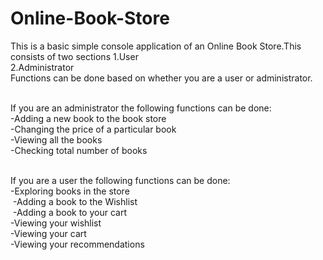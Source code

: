 # Online-Book-Store
This is a basic simple console application of an Online Book Store.This consists of two sections
1.User<br />
2.Administrator<br />
Functions can be done based on whether you are a user or administrator.<br /><br />

If you are an administrator the following functions can be done:<br />
-Adding a new book to the book store<br />
-Changing the price of a particular book<br />
-Viewing all the books<br />
-Checking total number of books<br /><br />

If you are a user the following functions can be done:<br />
-Exploring books in the store<br />
&nbsp;-Adding a book to the Wishlist<br />
&nbsp;-Adding a book to your cart<br />
-Viewing your wishlist<br />
-Viewing your cart<br />
-Viewing your recommendations<br />

